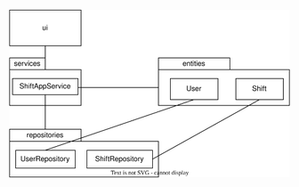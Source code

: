 ![Arkkitehtuurikaavio](https://github.com/evahteri/ot-harjoitustyo/blob/master/dokumentaatio/kuvat/arkkitehtuurikaavio_shift_app.drawio(1).svg)
